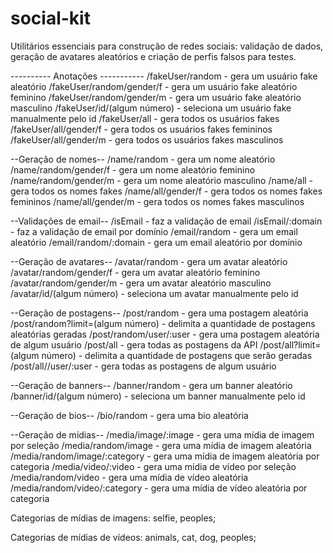 # social-kit
Utilitários essenciais para construção de redes sociais: validação de dados, geração de avatares aleatórios e criação de perfis falsos para testes.


---------- Anotações -----------
/fakeUser/random - gera um usuário fake aleatório
/fakeUser/random/gender/f - gera um usuário fake aleatório feminino
/fakeUser/random/gender/m - gera um usuário fake aleatório masculino
/fakeUser/id/(algum número) - seleciona um usuário fake manualmente pelo id
/fakeUser/all - gera todos os usuários fakes
/fakeUser/all/gender/f - gera todos os usuários fakes femininos
/fakeUser/all/gender/m - gera todos os usuários fakes masculinos

--Geração de nomes--
/name/random - gera um nome aleatório
/name/random/gender/f - gera um nome aleatório feminino
/name/random/gender/m - gera um nome aleatório masculino
/name/all - gera todos os nomes fakes
/name/all/gender/f - gera todos os nomes fakes femininos
/name/all/gender/m - gera todos os nomes fakes masculinos

--Validações de email--
/isEmail - faz a validação de email
/isEmail/:domain - faz a validação de email por domínio
/email/random - gera um email aleatório
/email/random/:domain - gera um email aleatório por domínio

--Geração de avatares--
/avatar/random - gera um avatar aleatório
/avatar/random/gender/f - gera um avatar aleatório feminino
/avatar/random/gender/m - gera um avatar aleatório masculino
/avatar/id/(algum número) - seleciona um avatar manualmente pelo id

--Geração de postagens--
/post/random - gera uma postagem aleatória
/post/random?limit=(algum número) - delimita a quantidade de postagens aleatórias geradas
/post/random/user/:user - gera uma postagem aleatória de algum usuário
/post/all - gera todas as postagens da API
/post/all?limit=(algum número) - delimita a quantidade de postagens que serão geradas
/post/all//user/:user - gera todas as postagens de algum usuário

--Geração de banners--
/banner/random - gera um banner aleatório
/banner/id/(algum número) - seleciona um banner manualmente pelo id

--Geração de bios--
/bio/random - gera uma bio aleatória

--Geração de mídias--
/media/image/:image - gera uma mídia de imagem por seleção
/media/random/image - gera uma mídia de imagem aleatória
/media/random/image/:category - gera uma mídia de imagem aleatória por categoria
/media/video/:video - gera uma mídia de vídeo por seleção
/media/random/video - gera uma mídia de vídeo aleatória
/media/random/video/:category - gera uma mídia de vídeo aleatória por categoria

Categorias de mídias de imagens: selfie, peoples;

Categorias de mídias de vídeos: animals, cat, dog, peoples;